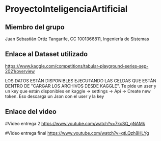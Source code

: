 # ProyectoInteligenciaArtificial
## Miembro del grupo
Juan Sebastián Ortiz Tangarife, CC 1001366811, Ingeniería de Sistemas

## Enlace al Dataset utilizado
https://www.kaggle.com/competitions/tabular-playground-series-sep-2021/overview

LOS DATOS ESTÁN DISPONIBLES EJECUTANDO LAS CELDAS QUE ESTÁN DENTRO DE "CARGAR LOS ARCHIVOS DESDE KAGGLE". Te pide un user y un key que están disponibles en kaggle -> settings -> Api -> Create new token. Eso descarga un Json con el user y la key

## Enlace del video
#Video entrega 2
https://www.youtube.com/watch?v=7kcSQ_gNAMk       

#Video entrega final
https://www.youtube.com/watch?v=qtLQzh8HLYg
